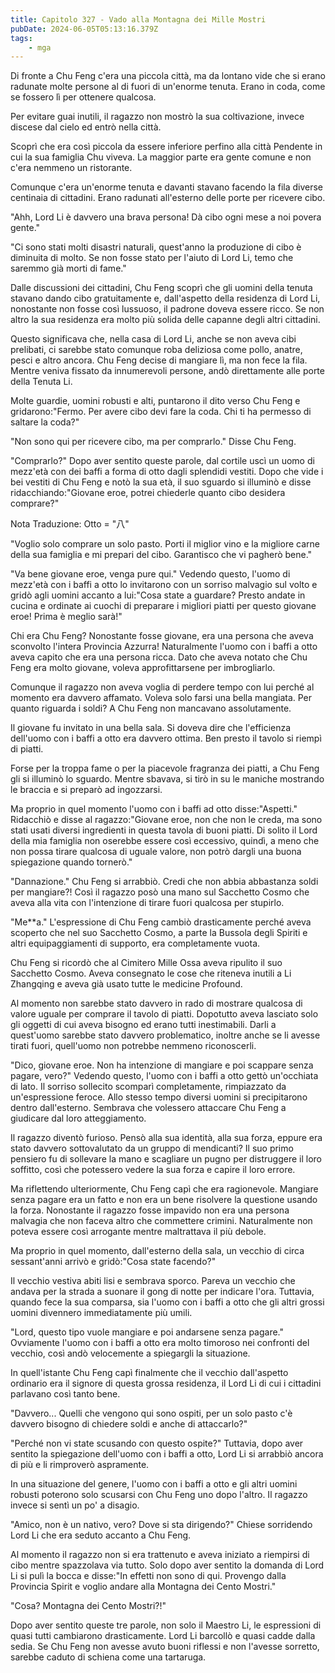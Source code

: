 ```yaml
---
title: Capitolo 327 - Vado alla Montagna dei Mille Mostri
pubDate: 2024-06-05T05:13:16.379Z
tags:
    - mga
---
```

                
Di fronte a Chu Feng c'era una piccola città, ma da lontano vide che si erano radunate molte persone al di fuori di un'enorme tenuta. Erano in coda, come se fossero lì per ottenere qualcosa.


Per evitare guai inutili, il ragazzo non mostrò la sua coltivazione, invece discese dal cielo ed entrò nella città.


Scoprì che era così piccola da essere inferiore perfino alla città Pendente in cui la sua famiglia Chu viveva. La maggior parte era gente comune e non c'era nemmeno un ristorante.


Comunque c'era un'enorme tenuta e davanti stavano facendo la fila diverse centinaia di cittadini. Erano radunati all'esterno delle porte per ricevere cibo.


"Ahh, Lord Li è davvero una brava persona! Dà cibo ogni mese a noi povera gente."


"Ci sono stati molti disastri naturali, quest'anno la produzione di cibo è diminuita di molto.
Se non fosse stato per l'aiuto di Lord Li, temo che saremmo già morti di fame."


Dalle discussioni dei cittadini, Chu Feng scoprì che gli uomini della tenuta stavano dando cibo gratuitamente e, dall'aspetto della residenza di Lord Li, nonostante non fosse così lussuoso, il padrone doveva essere ricco. Se non altro la sua residenza era molto più solida delle capanne degli altri cittadini.


Questo significava che, nella casa di Lord Li, anche se non aveva cibi prelibati, ci sarebbe stato comunque roba deliziosa come pollo, anatre, pesci e altro ancora. Chu Feng decise di mangiare lì, ma non fece la fila. Mentre veniva fissato da innumerevoli persone, andò direttamente alle porte della Tenuta Li.


Molte guardie, uomini robusti e alti, puntarono il dito verso Chu Feng e gridarono:"Fermo. Per avere cibo devi fare la coda. Chi ti ha permesso di saltare la coda?"


"Non sono qui per ricevere cibo, ma per comprarlo." Disse Chu Feng.


"Comprarlo?" Dopo aver sentito queste parole, dal cortile uscì un uomo di mezz'età con dei baffi a forma di otto dagli splendidi vestiti. Dopo che vide i bei vestiti di Chu Feng e notò la sua età, il suo sguardo si illuminò e disse ridacchiando:"Giovane eroe, potrei chiederle quanto cibo desidera comprare?"


Nota Traduzione: Otto = "八"


"Voglio solo comprare un solo pasto. Porti il miglior vino e la migliore carne della sua famiglia e mi prepari del cibo. Garantisco che vi pagherò bene."


"Va bene giovane eroe, venga pure qui." Vedendo questo, l'uomo di mezz'età con i baffi a otto lo invitarono con un sorriso malvagio sul volto e gridò agli uomini accanto a lui:"Cosa state a guardare? Presto andate in cucina e ordinate ai cuochi di preparare i migliori piatti per questo giovane eroe! Prima è meglio sarà!"


Chi era Chu Feng? Nonostante fosse giovane, era una persona che aveva sconvolto l'intera Provincia Azzurra! Naturalmente l'uomo con i baffi a otto aveva capito che era una persona ricca. Dato che aveva notato che Chu Feng era molto giovane, voleva approfittarsene per imbrogliarlo.


Comunque il ragazzo non aveva voglia di perdere tempo con lui perché al momento era davvero affamato. Voleva solo farsi una bella mangiata. Per quanto riguarda i soldi? A Chu Feng non mancavano assolutamente.


Il giovane fu invitato in una bella sala. Si doveva dire che l'efficienza dell'uomo con i baffi a otto era davvero ottima. Ben presto il tavolo si riempì di piatti.


Forse per la troppa fame o per la piacevole fragranza dei piatti, a Chu Feng gli si illuminò lo sguardo. Mentre sbavava, si tirò in su le maniche mostrando le braccia e si preparò ad ingozzarsi.


Ma proprio in quel momento l'uomo con i baffi ad otto disse:"Aspetti." Ridacchiò e disse al ragazzo:"Giovane eroe, non che non le creda, ma sono stati usati diversi ingredienti in questa tavola di buoni piatti. Di solito il Lord della mia famiglia non oserebbe essere così eccessivo, quindì, a meno che non possa tirare qualcosa di uguale valore, non potrò dargli una buona spiegazione quando tornerò."


"Dannazione." Chu Feng si arrabbiò. Credi che non abbia abbastanza soldi per mangiare?! Così il ragazzo posò una mano sul Sacchetto Cosmo che aveva alla vita con l'intenzione di tirare fuori qualcosa per stupirlo.


"Me**a." L'espressione di Chu Feng cambiò drasticamente perché aveva scoperto che nel suo Sacchetto Cosmo, a parte la Bussola degli Spiriti e altri equipaggiamenti di supporto, era completamente vuota.


Chu Feng si ricordò che al Cimitero Mille Ossa aveva ripulito il suo Sacchetto Cosmo. Aveva consegnato le cose che riteneva inutili a Li Zhangqing e aveva già usato tutte le medicine Profound.


Al momento non sarebbe stato davvero in rado di mostrare qualcosa di valore uguale per comprare il tavolo di piatti. Dopotutto aveva lasciato solo gli oggetti di cui aveva bisogno ed erano tutti inestimabili. Darli a quest'uomo sarebbe stato davvero problematico, inoltre anche se li avesse tirati fuori, quell'uomo non potrebbe nemmeno riconoscerli.


"Dico, giovane eroe. Non ha intenzione di mangiare e poi scappare senza pagare, vero?" Vedendo questo, l'uomo con i baffi a otto gettò un'occhiata di lato. Il sorriso sollecito scomparì completamente, rimpiazzato da un'espressione feroce. Allo stesso tempo diversi uomini si precipitarono dentro dall'esterno. Sembrava che volessero attaccare Chu Feng a giudicare dal loro atteggiamento.


Il ragazzo diventò furioso. Pensò alla sua identità, alla sua forza, eppure era stato davvero sottovalutato da un gruppo di mendicanti? Il suo primo pensiero fu di sollevare la mano e scagliare un pugno per distruggere il loro soffitto, così che potessero vedere la sua forza e capire il loro errore.


Ma riflettendo ulteriormente, Chu Feng capì che era ragionevole. Mangiare senza pagare era un fatto e non era un bene risolvere la questione usando la forza. Nonostante il ragazzo fosse impavido non era una persona malvagia che non faceva altro che commettere crimini. Naturalmente non poteva essere così arrogante mentre maltrattava il più debole.


Ma proprio in quel momento, dall'esterno della sala, un vecchio di circa sessant'anni arrivò e gridò:"Cosa state facendo?"


Il vecchio vestiva abiti lisi e sembrava sporco. Pareva un vecchio che andava per la strada a suonare il gong di notte per indicare l'ora. Tuttavia, quando fece la sua comparsa, sia l'uomo con i baffi a otto che gli altri grossi uomini divennero immediatamente più umili.


"Lord, questo tipo vuole mangiare e poi andarsene senza pagare." Ovviamente l'uomo con i baffi a otto era molto timoroso nei confronti del vecchio, così andò velocemente a spiegargli la situazione.


In quell'istante Chu Feng capì finalmente che il vecchio dall'aspetto ordinario era il signore di questa grossa residenza, il Lord Li di cui i cittadini parlavano così tanto bene.


"Davvero... Quelli che vengono qui sono ospiti, per un solo pasto c'è davvero bisogno di chiedere soldi e anche di attaccarlo?"


"Perché non vi state scusando con questo ospite?" Tuttavia, dopo aver sentito la spiegazione dell'uomo con i baffi a otto, Lord Li si arrabbiò ancora di più e li rimproverò aspramente.


In una situazione del genere, l'uomo con i baffi a otto e gli altri uomini robusti poterono solo scusarsi con Chu Feng uno dopo l'altro. Il ragazzo invece si sentì un po' a disagio.


"Amico, non è un nativo, vero? Dove si sta dirigendo?" Chiese sorridendo Lord Li che era seduto accanto a Chu Feng.


Al momento il ragazzo non si era trattenuto e aveva iniziato a riempirsi di cibo mentre spazzolava via tutto. Solo dopo aver sentito la domanda di Lord Li si pulì la bocca e disse:"In effetti non sono di qui. Provengo dalla Provincia Spirit e voglio andare alla Montagna dei Cento Mostri."


"Cosa? Montagna dei Cento Mostri?!"


Dopo aver sentito queste tre parole, non solo il Maestro Li, le espressioni di quasi tutti cambiarono drasticamente. Lord Li barcollò e quasi cadde dalla sedia. Se Chu Feng non avesse avuto buoni riflessi e non l'avesse sorretto, sarebbe caduto di schiena come una tartaruga.









